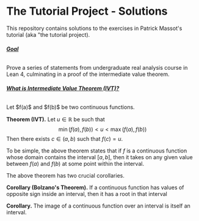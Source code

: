 # The Tutorial Project - Solutions

This repository contains solutions to the exercises in Patrick Massot's tutorial (aka "the tutorial project). 

<h6><u><b>Goal</b></u></h6>
Prove a series of statements from undergraduate real analysis course in Lean 4, culminating in a proof of the intermediate value theorem. 

<h6><u><b>What is Intermediate Value Theorem (IVT)?</b></u></h6>
Let $f(a)$ and $f(b)$ be two continuous functions. 
 
**Theorem (IVT).** Let $u \in \mathbb{R}$ be such that 
$$\min (f(a), f(b)) < u < \max(f(a), f(b))$$
Then there exists $c \in (a, b)$ such that $f(c) = u$. 

To be simple, the above theorem states that if $f$ is a continuous function whose domain contains the interval $[a, b]$, then it takes on any given value between $f(a)$ and $f(b)$ at some point within the interval. 

The above theorem has two crucial corollaries. 

**Corollary (Bolzano's Theorem).** If a continuous function has values of opposite sign inside an interval, then it has a root in that interval

**Corollary.** The image of a continuous function over an interval is itself an interval.